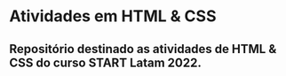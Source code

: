 # Atividades em HTML & CSS

## Repositório destinado as atividades de HTML &amp; CSS do curso START Latam 2022. 
